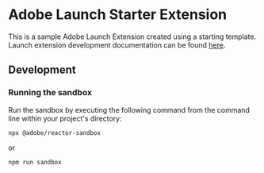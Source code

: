 # Adobe Launch Starter Extension

This is a sample Adobe Launch Extension created using a starting template. 
Launch extension development documentation can be found [here](http://developer.adobelaunch.com/guides/extensions/).

## Development

### Running the sandbox
Run the sandbox by executing the following command from the command line within your project's directory:

```
npx @adobe/reactor-sandbox
```

or 

```
npm run sandbox
```
